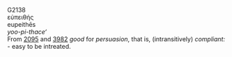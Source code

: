 <body>
  <p>G2138<br>  εὐπειθής  <br> eupeithēs  <br><i>yoo-pi-thace‘ </i><br>From <a href="g2095.htm">2095</a> and <a href="g3982.htm">3982</a>  <i>good</i> for <i>persuasion</i>, that is, (intransitively) <i>compliant:</i> - easy to be intreated.<br></p>
 </body>